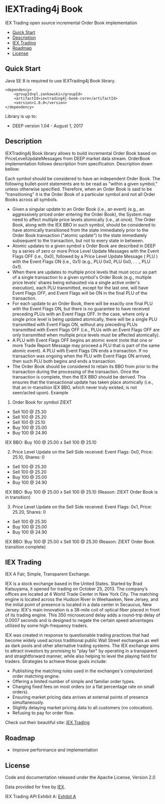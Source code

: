 # IEXTrading4j Book

IEX Trading open source incremental Order Book implementation

* [Quick Start](#quick-start)
* [Description](#description)  
* [IEX Trading](#iex-trading)
* [Roadmap](#roadmap)
* [License](#license)

## Quick Start

Java SE 8 is required to use IEXTrading4j Book library.

```
<dependency>
	<groupId>pl.zankowski</groupId>
	<artifactId>iextrading4j-book-core</artifactId>
	<version>1.0.0</version>
</dependency>
```

Library is up to:

* DEEP version 1.04 - August 1, 2017

## Description

IEXTrading4j Book library allows to build incremental Order Book based on PriceLevelUpdateMessages from DEEP market data stream. OrderBook implementation follows description from specification. Description down bellow:

Each symbol should be considered to have an independent Order Book. The following bullet-point statements are to be
read as "within a given symbol," unless otherwise specified. Therefore, when an Order Book is said to be "transitioning"
it is the Order Book of a particular symbol and not all Order Books across all symbols.
* Given a singular update to an Order Book (i.e., an event) (e.g., an aggressively priced order entering the Order
Book), the System may need to affect multiple price levels atomically (i.e., at once). The Order Book, along with
the IEX BBO in such symbol, should be considered to have atomically transitioned from the state immediately
prior to the Order Book transaction ("atomic update") to the state immediately subsequent to the transaction,
but not to every state in between.
* Atomic updates to a given symbol s Order Book are described in DEEP by a series of zero or more Price Level
Update Messages with the Event Flags OFF (i.e., 0x0), followed by a Price Level Update Message ( PLU ) with
the Event Flags ON (i.e., 0x1) (e.g., PLU 0x0, PLU 0x0, . . ., PLU 0x1).
* When there are updates to multiple price levels that must occur as part of a single transaction to a given
symbol's Order Book (e.g., multiple price levels' shares being exhausted via a single active order's execution),
each PLU transmitted, except for the last one, will have Event Flags OFF, and Event Flags will be ON in the final
PLU of the transaction.
* For each update to an Order Book, there will be exactly one final PLU with the Event Flags ON, but there is no
guarantee to have received preceding PLUs with an Event Flags OFF. In the case, where only a single price level
is being updated atomically, there will be a single PLU transmitted with Event Flags ON, without any preceding
PLUs transmitted with Event Flags OFF (i.e., PLUs with an Event Flags OFF are only transmitted when multiple
price levels must be affected atomically).
* A PLU with Event Flags OFF begins an atomic event (note that one or more Trade Report Message may
proceed a PLU that is part of the same atomic event). A PLU with Event Flags ON ends a transaction. If no
transaction was ongoing when the PLU with Event Flags ON arrived, then such PLU both begins and ends a
transaction.
* The Order Book should be considered to retain its BBO from prior to the transaction during the processing of
the transaction. Once the transaction is complete, then the IEX BBO should be derived. This ensures that the
transactional update has taken place atomically (i.e., that an in-transition IEX BBO, which never truly existed, is
not seen/acted upon).
Example

1. Order Book for symbol ZIEXT
* Sell 100 @ 25.30
* Sell 100 @ 25.20
* Sell 100 @ 25.10
* Buy 100 @ 25.00
* Buy 100 @ 24.90

IEX BBO: Buy 100 @ 25.00 x Sell 100 @ 25.10

2. Price Level Update on the Sell Side received: Event Flags: 0x0, Price: 25.10, Shares: 0
* Sell 100 @ 25.30
* Sell 100 @ 25.20
* Buy 100 @ 25.00
* Buy 100 @ 24.90

IEX BBO: Buy 100 @ 25.00 x Sell 100 @ 25.10 (Reason: ZIEXT Order Book is in transition)

3. Price Level Update on the Sell Side received: Event Flags: 0x1, Price: 25.20, Shares: 0
* Sell 100 @ 25.30
* Buy 100 @ 25.00
* Buy 100 @ 24.90

IEX BBO: Buy 100 @ 25.00 x Sell 100 @ 25.30 (Reason: ZIEXT Order Book transition complete)

## IEX Trading

IEX A Fair, Simple, Transparent Exchange.

IEX is a stock exchange based in the United States. Started by Brad Katsuyama, it opened for trading on October 25, 2013. The company’s offices are located at 4 World Trade Center in New York City. The matching engine is located across the Hudson River in Weehawken, New Jersey, and the initial point of presence is located in a data center in Secaucus, New Jersey. IEX's main innovation is a 38-mile coil of optical fiber placed in front of its trading engine. This 350 microsecond delay adds a round-trip delay of 0.0007 seconds and is designed to negate the certain speed advantages utilized by some high-frequency traders.

IEX was created in response to questionable trading practices that had become widely used across traditional public Wall Street exchanges as well as dark pools and other alternative trading systems. The IEX exchange aims to attract investors by promising to "play fair" by operating in a transparent and straightforward manner, while also helping to level the playing field for traders. Strategies to achieve those goals include:

* Publishing the matching rules used in the exchanges's computerized order matching engine.
* Offering a limited number of simple and familiar order types.
* Charging fixed fees on most orders (or a flat percentage rate on small orders).
* Ensuring market pricing data arrives at external points of presence simultaneously.
* Slightly delaying market pricing data to all customers (no colocation).
* Refusing to pay for order flow.

Check out their beautiful site: [IEX Trading](https://iextrading.com/)

## Roadmap

* Improve performance and implementation

## License

Code and documentation released under the Apache License, Version 2.0

Data provided for free by [IEX](https://iextrading.com/developer).

IEX Trading API Exhibit A: [Exhibit A](https://iextrading.com/api-exhibit-a)
